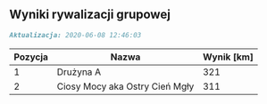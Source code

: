 ## Wyniki rywalizacji grupowej

```markdown
Aktualizacja: 2020-06-08 12:46:03
```

Pozycja | Nazwa | Wynik [km] |
------------ | -------------  | -------------
 1 |Drużyna A | 321 
 2 |Ciosy Mocy aka Ostry Cień Mgły | 311